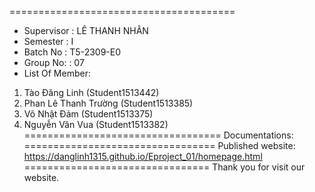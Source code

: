 =======================================
+ Supervisor : LÊ THANH NHÂN
+ Semester : I
+ Batch No : T5-2309-E0
+ Group No: : 07
+ List Of Member:
1. Tào Đăng Linh (Student1513442)
2. Phan Lê Thanh Trường (Student1513385)
3. Võ Nhật Đảm (Student1513375)
4. Nguyễn Văn Vua (Student1513382)
==================================
Documentations: 
=================================
Published website: https://danglinh1315.github.io/Eproject_01/homepage.html
================================
Thank you for visit our website.
